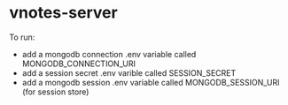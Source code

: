 # vnotes-server

To run:
  - add a mongodb connection .env variable called MONGODB_CONNECTION_URI
  - add a session secret .env varible called SESSION_SECRET
  - add a mongodb session .env variable called MONGODB_SESSION_URI (for session store)
